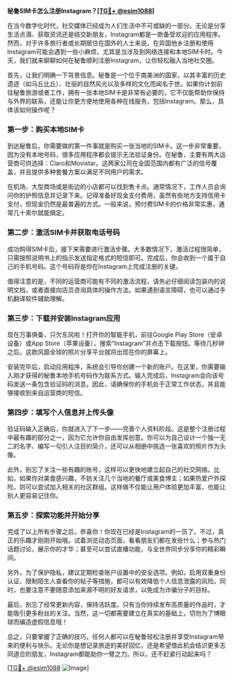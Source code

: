 **秘鲁SIM卡怎么注册Instagram？[[TG💪+ @esim1088](https://t.me/s/esim1088)]**

在当今数字化时代，社交媒体已经成为人们生活中不可或缺的一部分。无论是分享生活点滴、获取资讯还是结交新朋友，Instagram都是一款备受欢迎的应用程序。然而，对于许多旅行者或长期居住在国外的人士来说，在异国他乡注册和使用Instagram可能会遇到一些小麻烦，尤其是当涉及到网络连接和本地SIM卡时。今天，我们就来聊聊如何在秘鲁顺利注册Instagram，让你轻松融入当地社交圈。

首先，让我们明确一下背景信息。秘鲁是一个位于南美洲的国家，以其丰富的历史遗迹（如马丘比丘）、壮丽的自然风光以及多样的文化而闻名于世。如果你计划前往秘鲁旅游或者工作，拥有一张本地SIM卡是非常有必要的，它不仅能帮助你保持与外界的联系，还能让你更方便地使用各种在线服务，包括Instagram。那么，具体该如何操作呢？

### 第一步：购买本地SIM卡

到达秘鲁后，你需要做的第一件事就是购买一张当地的SIM卡。这一步非常重要，因为没有本地号码，很多应用程序都会提示无法验证身份。在秘鲁，主要有两大运营商可供选择：Claro和Movistar。这两家公司在全国范围内都有广泛的信号覆盖，并且提供多种套餐方案以满足不同用户的需求。

在机场、大型商场或是街边的小店都可以找到售卡点。通常情况下，工作人员会询问你的护照信息并记录下来。记得准备好现金支付费用，虽然有些地方支持信用卡支付，但现金仍然是最普遍的方式。一般来说，预付费SIM卡的价格非常实惠，通常几十索尔就能搞定。

### 第二步：激活SIM卡并获取电话号码

成功购得SIM卡后，接下来需要进行激活步骤。大多数情况下，激活过程很简单，只需按照说明书上的指示发送指定格式的短信即可。完成后，你会收到一个属于自己的手机号码。这个号码将是你在Instagram上完成注册的关键。

值得注意的是，不同的运营商可能有不同的激活流程，请务必仔细阅读包装内的说明文档，或者直接向店员咨询具体的操作方法。如果遇到语言障碍，也可以通过手机翻译软件辅助理解。

### 第三步：下载并安装Instagram应用

现在万事俱备，只欠东风啦！打开你的智能手机，前往Google Play Store（安卓设备）或App Store（苹果设备），搜索“Instagram”并点击下载按钮。等待几秒钟之后，这款风靡全球的照片分享平台就将出现在你的屏幕上。

安装完毕后，启动应用程序，系统会引导你创建一个新的账户。在这里，你需要输入刚才获得的秘鲁本地手机号码作为联系方式。输入完成后，Instagram会向该号码发送一条包含验证码的消息。因此，请确保你的手机处于正常工作状态，并且能够接收到来自运营商的短信。

### 第四步：填写个人信息并上传头像

验证码输入正确后，你就进入了下一步——完善个人资料阶段。这是整个注册过程中最有趣的部分之一，因为它允许你自由发挥创意。你可以为自己设计一个独一无二的名字、编写一句引人注目的简介，还可以从相册中挑选一张喜欢的照片作为头像。

此外，别忘了关注一些有趣的账号，这样可以更快地建立起自己的社交网络。比如，如果你对美食感兴趣，不妨关注几个当地的餐厅或美食博主；如果热爱户外探险，则可以尝试加入相关的社区群组。这样做不仅能让用户体验更加丰富，也能让别人更容易记住你。

### 第五步：探索功能并开始分享

完成了以上所有步骤之后，恭喜你！你现在已经是Instagram的一员了。不过，真正的乐趣才刚刚开始哦。试着浏览动态页面，看看朋友们都在发些什么；参与热门话题讨论，展示你的才华；甚至可以尝试直播功能，与全世界同步分享你的精彩瞬间。

另外，为了保护隐私，建议定期检查账户设置中的安全选项。例如，启用双重身份认证、限制陌生人查看你的帖子等措施，都可以有效降低个人信息泄露的风险。同时，也要注意不要随意添加来源不明的好友请求，以免成为诈骗分子的目标。

最后，别忘了经常更新内容，保持活跃度。只有当你持续发布高质量的作品时，才能吸引更多粉丝的关注。当然，这一切都需要建立在真实的基础上，切勿为了博眼球而编造虚假信息哦！

总之，只要掌握了正确的技巧，任何人都可以在秘鲁轻松注册并享受Instagram带来的便利与快乐。无论你是想记录旅途的美好回忆，还是希望借此机会结识更多志同道合的朋友，Instagram都能助你一臂之力。所以，还不赶紧行动起来吗？

[[TG💪+ @esim1088](https://t.me/s/esim1088) ![Image](https://i.postimg.cc/4NQfJmqS/Snipaste-2025-05-13-00-14-12.png)]